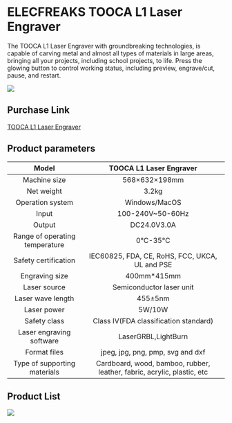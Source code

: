 ﻿---
sidebar_position: 1
sidebar_label: ELECFREAKS TOOCA L1 Laser Engraver
---


# ELECFREAKS TOOCA L1 Laser Engraver



The TOOCA L1 Laser Engraver with groundbreaking technologies, is capable of carving metal and almost all types of materials in large areas, bringing all your projects, including school projects, to life. Press the glowing button to control working status, including preview, engrave/cut, pause, and restart.

![](https://wiki-media-ef.oss-cn-hongkong.aliyuncs.com/i18n/en/docusaurus-plugin-content-docs/current/tooca-l1-laser-engraver/images/tooca-laser-1-01.png)

## Purchase Link

[TOOCA L1 Laser Engraver](https://www.elecfreaks.com/elecfreaks-tooca-l1-laser-engraver-10w.html)

## Product parameters

|Model|TOOCA L1 Laser Engraver|
|:-------:|:-------:|
|Machine size|568×632×198mm|
|Net weight|3.2kg|
|Operation system|Windows/MacOS|
|Input|100-240V~50-60Hz|
|Output|DC24.0V3.0A|
|Range of operating temperature|0℃-35℃|
|Safety certification|IEC60825, FDA, CE, RoHS, FCC, UKCA, UL and PSE|
|Engraving size	|400mm*415mm|
|Laser source|Semiconductor laser unit|
|Laser wave length|455±5nm|
|Laser power|5W/10W|
|Safety class|Class IV(FDA classification standard)|
|Laser engraving software|LaserGRBL,LightBurn|
|Format files|jpeg, jpg, png, pmp, svg and dxf|
|Type of supporting materials|Cardboard, wood, bamboo, rubber, leather, fabric, acrylic, plastic, etc|

## Product List

![](https://wiki-media-ef.oss-cn-hongkong.aliyuncs.com/i18n/en/docusaurus-plugin-content-docs/current/tooca-l1-laser-engraver/images/tooca-laser-1-02.png)
